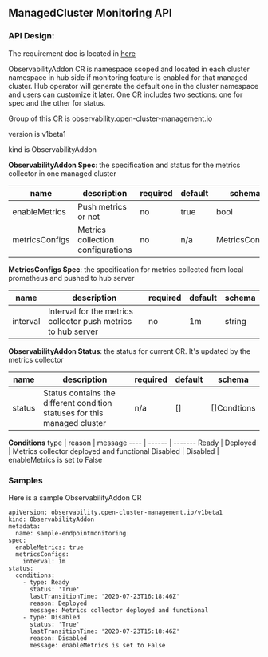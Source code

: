 ## ManagedCluster Monitoring API

### API Design:

The requirement doc is located in [here](https://docs.google.com/document/d/1qawBUo8VcdBXuXzZl8sypIug1nLsUEm_5Yy0qENZ-aU)

ObservabilityAddon CR is namespace scoped and located in each cluster namespace in hub side if monitoring feature is enabled for that managed cluster. Hub operator will generate the default one in the cluster namespace and users can customize it later. One CR includes two sections: one for spec and the other for status.

Group of this CR is observability.open-cluster-management.io

version is v1beta1

kind is ObservabilityAddon

**ObservabilityAddon Spec**: the specification and status for the metrics collector in one managed cluster

name | description | required | default | schema
---- | ----------- | -------- | ------- | ------
enableMetrics | Push metrics or not | no | true | bool
metricsConfigs| Metrics collection configurations | no | n/a | MetricsConfigs


**MetricsConfigs Spec**: the specification for metrics collected  from local prometheus and pushed to hub server

name | description | required | default | schema
---- | ----------- | -------- | ------- | ------
interval | Interval for the metrics collector push metrics to  hub server| no | 1m | string


**ObservabilityAddon Status**: the status for current CR. It's updated by the metrics collector

name | description | required | default | schema
---- | ----------- | -------- | ------- | ------
status | Status contains the different condition statuses for this managed cluster | n/a | [] | []Condtions

**Conditions**
type | reason | message
---- | ------ | -------
Ready | Deployed | Metrics collector deployed and functional
Disabled | Disabled | enableMetrics is set to False

### Samples

Here is a sample ObservabilityAddon CR

```
apiVersion: observability.open-cluster-management.io/v1beta1
kind: ObservabilityAddon
metadata:
  name: sample-endpointmonitoring
spec:
  enableMetrics: true
  metricsConfigs:
    interval: 1m
status:
  conditions:
    - type: Ready
      status: 'True'
      lastTransitionTime: '2020-07-23T16:18:46Z'
      reason: Deployed
      message: Metrics collector deployed and functional
    - type: Disabled
      status: 'True'
      lastTransitionTime: '2020-07-23T15:18:46Z'
      reason: Disabled
      message: enableMetrics is set to False
```
